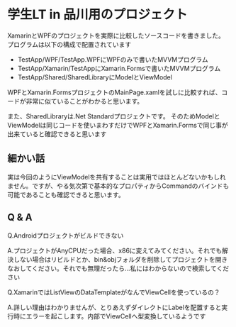 # 学生LT in 品川用のプロジェクト
XamarinとWPFのプロジェクトを実際に比較したソースコードを書きました。
プログラムは以下の構成で配置されています

 - TestApp/WPF/TestApp.WPFにWPFのみで書いたMVVMプログラム
 - TestApp/Xamarin/TestAppにXamarin.Formsで書いたMVVMプログラム
 - TestApp/Shared/SharedLibraryにModelとViewModel

WPFとXamarin.FormsプロジェクトのMainPage.xamlを試しに比較すれば、コードが非常に似ていることがわかると思います。

また、SharedLibraryは.Net Standardプロジェクトです。
そのためModelとViewModelは同じコードを使いまわすだけでWPFとXamarin.Formsで同じ事が出来ていると確認できると思います

## 細かい話
実は今回のようにViewModelを共有することは実用ではほとんどないかもしれません。ですが、やる気次第で基本的なプロパティからCommandのバインドも可能であることも確認できると思います。

## Q & A
Q.Androidプロジェクトがビルドできない

A.プロジェクトがAnyCPUだった場合、x86に変えてみてください。それでも解決しない場合はリビルドとか、bin&objフォルダを削除してプロジェクトを開きなおしてください。それでも無理だったら...私にはわからないので検索してください

Q.XamarinではListViewのDataTemplateがなんでViewCellを使っているの？

A.詳しい理由はわかりませんが、とりあえずダイレクトにLabelを配置すると実行時にエラーを起こします。内部でViewCellへ型変換しているようです